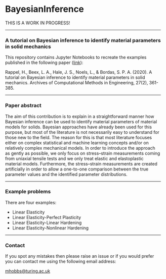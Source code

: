 # BayesianInference

THIS IS A WORK IN PROGRESS!

---

### A tutorial on Bayesian inference to identify material parameters in solid mechanics

This repository contains Jupyter Notebooks to recreate the examples published in the following paper ([link](https://link.springer.com/article/10.1007/s11831-018-09311-x)):

Rappel, H., Beex, L. A., Hale, J. S., Noels, L., & Bordas, S. P. A. (2020). A tutorial on Bayesian inference to identify material parameters in solid mechanics. Archives of Computational Methods in Engineering, 27(2), 361-385.

---

### Paper abstract

The aim of this contribution is to explain in a straightforward manner how Bayesian inference can be used to identify material parameters of material models for solids. Bayesian approaches have already been used for this purpose, but most of the literature is not necessarily easy to understand for those new to the field. The reason for this is that most literature focuses either on complex statistical and machine learning concepts and/or on relatively complex mechanical models. In order to introduce the approach as gently as possible, we only focus on stress–strain measurements coming from uniaxial tensile tests and we only treat elastic and elastoplastic material models. Furthermore, the stress–strain measurements are created artificially in order to allow a one-to-one comparison between the true parameter values and the identified parameter distributions.

---

### Example problems

There are four examples:

* Linear Elasticity
* Linear Elasticity-Perfect Plasticity
* Linear Elasticity-Linear Hardening
* Linear Elasticity-Nonlinear Hardening

---

### Contact

If you spot any mistakes then please raise an issue or if you would prefer you can contact me using the following email address:

mhobbs@turing.ac.uk 


